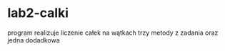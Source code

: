 # lab2-calki
program realizuje liczenie całek na wątkach 
trzy metody z zadania oraz jedna dodadkowa
